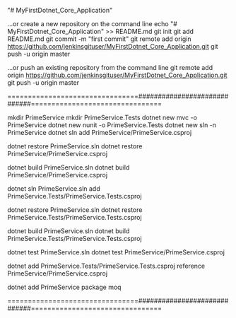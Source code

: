 "# MyFirstDotnet_Core_Application" 


…or create a new repository on the command line
echo "# MyFirstDotnet_Core_Application" >> README.md
git init
git add README.md
git commit -m "first commit"
git remote add origin https://github.com/jenkinsgituser/MyFirstDotnet_Core_Application.git
git push -u origin master
                
…or push an existing repository from the command line
git remote add origin https://github.com/jenkinsgituser/MyFirstDotnet_Core_Application.git
git push -u origin master

================================#############################================================

mkdir PrimeService
mkdir PrimeService.Tests
dotnet new mvc -o PrimeService
dotnet new nunit -o PrimeService.Tests
dotnet new sln -n PrimeService
dotnet sln add PrimeService/PrimeService.csproj

dotnet restore PrimeService.sln
dotnet restore PrimeService/PrimeService.csproj

dotnet build PrimeService.sln
dotnet build PrimeService/PrimeService.csproj

dotnet sln PrimeService.sln add PrimeService.Tests/PrimeService.Tests.csproj

dotnet restore PrimeService.sln
dotnet restore PrimeService.Tests/PrimeService.Tests.csproj

dotnet build PrimeService.sln
dotnet build PrimeService.Tests/PrimeService.Tests.csproj

dotnet test PrimeService.sln
dotnet test PrimeService/PrimeService.csproj

dotnet add PrimeService.Tests/PrimeService.Tests.csproj reference PrimeService/PrimeService.csproj

dotnet add PrimeService package moq

================================#############################================================